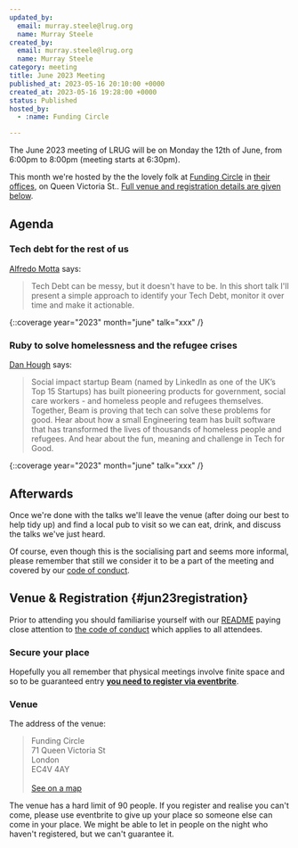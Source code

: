 ```yaml
---
updated_by:
  email: murray.steele@lrug.org
  name: Murray Steele
created_by:
  email: murray.steele@lrug.org
  name: Murray Steele
category: meeting
title: June 2023 Meeting
published_at: 2023-05-16 20:10:00 +0000
created_at: 2023-05-16 19:28:00 +0000
status: Published
hosted_by:
  - :name: Funding Circle

---
```


The June 2023 meeting of LRUG will be on Monday the 12th of
June, from 6:00pm to 8:00pm (meeting starts at 6:30pm).

This month we're hosted by the the lovely folk at [Funding
Circle](https://fundingcircle.com) in [their offices][fc-venue], on Queen
Victoria St.. [Full venue and registration details are given below](#jun23registration).

## Agenda

### Tech debt for the rest of us

[Alfredo Motta](https://twitter.com/mottalrd) says:

> Tech Debt can be messy, but it doesn't have to be. In this short talk
> I'll present a simple approach to identify your Tech Debt, monitor it
> over time and make it actionable.

{::coverage year="2023" month="june" talk="xxx" /}

### Ruby to solve homelessness and the refugee crises

[Dan Hough](http://beam.org/) says:

> Social impact startup Beam (named by LinkedIn as one of the UK’s Top 15
> Startups) has built pioneering products for government, social care workers -
> and homeless people and refugees themselves. Together, Beam is proving that
> tech can solve these problems for good. Hear about how a small Engineering
> team has built software that has transformed the lives of thousands of
> homeless people and refugees. And hear about the fun, meaning and challenge in
> Tech for Good.

{::coverage year="2023" month="june" talk="xxx" /}

## Afterwards

Once we're done with the talks we'll leave the venue (after doing our best
to help tidy up) and find a local pub to visit so we can eat, drink, and
discuss the talks we've just heard.

Of course, even though this is the socialising part and seems more
informal, please remember that still we consider it to be a part of the
meeting and covered by our [code of
conduct](http://readme.lrug.org/#code-of-conduct).

## Venue & Registration {#jun23registration}

Prior to attending you should familiarise yourself with our
[README](http://readme.lrug.org/) paying close attention to [the code of
conduct](http://readme.lrug.org/#code-of-conduct) which applies to all
attendees.

### Secure your place

Hopefully you all remember that physical meetings involve finite space and so to be guaranteed entry **[you need to register via eventbrite][june-2023-eventbrite]**.

### Venue

The address of the venue:

> Funding Circle<br/>71 Queen Victoria St<br/>London<br/>EC4V 4AY<br/><br/>[See on a map][fc-venue]

The venue has a hard limit of 90 people.  If you register and realise you
can't come, please use eventbrite to give up your place so someone else can
come in your place.  We might be able to let in people on the night who haven't
registered, but we can't guarantee it.

[fc-venue]: https://goo.gl/maps/gVwnprtjhNKoK2AJ8
[june-2023-eventbrite]: https://www.eventbrite.com/e/london-ruby-user-group-june-2023-meeting-tickets-637513328527
